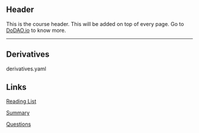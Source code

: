 ## Header
This is the course header. This will be added on top of every page. Go to [DoDAO.io](https://www.dodao.io) to know more.

---

## Derivatives
 
derivatives.yaml

## Links
[Reading List](./../../generated/readings/blockchain_basics.md)

[Summary](./../../generated/summaries/derivatives.md)

[Questions](./../../generated/questions/blockchain_basics.md)